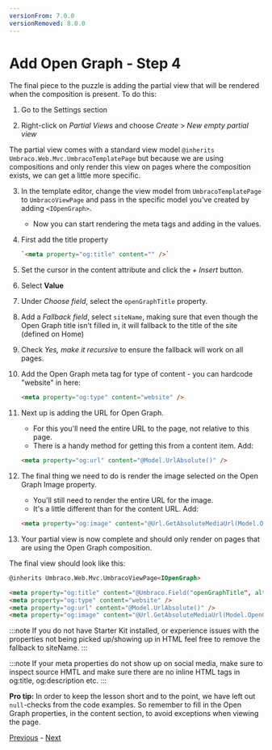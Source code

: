 ```yaml
---
versionFrom: 7.0.0
versionRemoved: 8.0.0
---
```


# Add Open Graph - Step 4

The final piece to the puzzle is adding the partial view that will be rendered when the composition is present. To do this:

1. Go to the Settings section

2. Right-click on *Partial Views* and choose *Create* > *New empty partial view*

The partial view comes with a standard view model `@inherits Umbraco.Web.Mvc.UmbracoTemplatePage` but because we are using compositions and only render this view on pages where the composition exists, we can get a little more specific.

3. In the template editor, change the view model from `UmbracoTemplatePage` to `UmbracoViewPage` and pass in the specific model you've created by adding `<IOpenGraph>`.
    * Now you can start rendering the meta tags and adding in the values.
4. First add the title property

    ```html
    `<meta property="og:title" content="" />`
    ```

5. Set the cursor in the content attribute and click the *+ Insert* button.
6. Select **Value**
7. Under *Choose field*, select the `openGraphTitle` property.
8. Add a *Fallback field*, select `siteName`, making sure that even though the Open Graph title isn't filled in, it will fallback to the title of the site (defined on Home)
9. Check *Yes, make it recursive* to ensure the fallback will work on all pages.
10. Add the Open Graph meta tag for type of content - you can hardcode "website" in here:

    ```html
    <meta property="og:type" content="website" />
    ```

11. Next up is adding the URL for Open Graph.
    * For this you'll need the entire URL to the page, not relative to this page.
    * There is a handy method for getting this from a content item. Add:

    ```html
    <meta property="og:url" content="@Model.UrlAbsolute()" />
    ```

12. The final thing we need to do is render the image selected on the Open Graph Image property.
    * You'll still need to render the entire URL for the image.
    * It's a little different than for the content URL. Add:

    ```html
    <meta property="og:image" content="@Url.GetAbsoluteMediaUrl(Model.OpenGraphImage)" />
    ```

13. Your partial view is now complete and should only render on pages that are using the Open Graph composition.

The final view should look like this:

```html
@inherits Umbraco.Web.Mvc.UmbracoViewPage<IOpenGraph>

<meta property="og:title" content="@Umbraco.Field("openGraphTitle", altFieldAlias:"sitename", recursive: true)" />
<meta property="og:type" content="website" />
<meta property="og:url" content="@Model.UrlAbsolute()" />
<meta property="og:image" content="@Url.GetAbsoluteMediaUrl(Model.OpenGraphImage)" />
```

:::note
If you do not have Starter Kit installed, or experience issues with the properties not being picked up/showing up in HTML feel free to remove the fallback to siteName.
:::

:::note
If your meta properties do not show up on social media, make sure to inspect source HMTL and make sure there are no inline HTML tags in og:title, og:description etc.
:::

**Pro tip:** In order to keep the lesson short and to the point, we have left out `null`-checks from the code examples. So remember to fill in the Open Graph properties, in the content section, to avoid exceptions when viewing the page.

[Previous](step-3-v7.md) - [Next](summary-v7.md)
